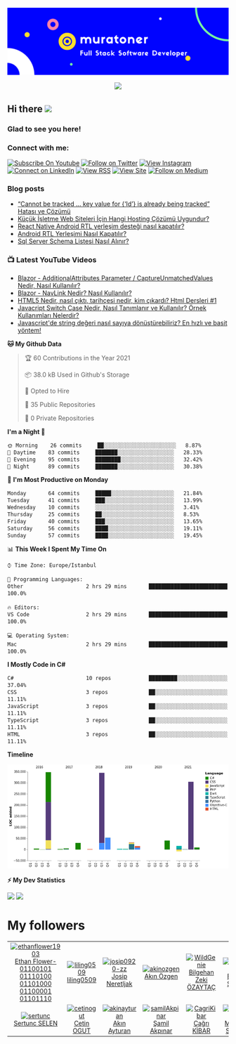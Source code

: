 ![Banner](https://github.com/muratoner/muratoner/blob/main/cover.jpg)

<!-- retro visitor counter -->
<p align="center"> 
  <img src="https://profile-counter.glitch.me/muratoner/count.svg" />
</p>

<!-- welcome message -->
<h2>Hi there <img src="https://media.giphy.com/media/hvRJCLFzcasrR4ia7z/giphy.gif" width="25px"></h2>

<h3>Glad to see you here!</h3>

### Connect with me:
[![Subscribe On Youtube](https://img.shields.io/badge/Subscribe-red?style=for-the-badge&logo=youtube&logoColor=white)](https://www.youtube.com/channel/UCitC_ZPcHmBcP_cxLPz04RQ?sub_confirmation=1)
[![Follow on Twitter](https://img.shields.io/badge/Follow-%231DA1F2?style=for-the-badge&logo=twitter&logoColor=white)](https://twitter.com/muratonerr)
[![View Instagram](https://img.shields.io/badge/view-%23E4405F.svg?&style=for-the-badge&logo=instagram&logoColor=white)](https://www.instagram.com/oner.muratt/)
[![Connect on LinkedIn](https://img.shields.io/badge/connect-%230077B5.svg?&style=for-the-badge&logo=linkedin)](https://www.linkedin.com/in/muratoner/)
[![View RSS](https://img.shields.io/badge/View-white.svg?&style=for-the-badge&logo=rss&logoColor=orange)](https://muratoner.net/feed)
[![View Site](https://img.shields.io/badge/View-white.svg?&style=for-the-badge&logo=safari&logoColor=blue)](https://muratoner.net)
[![Follow on Medium](https://img.shields.io/badge/Follow-green?style=for-the-badge&logo=medium&logoColor=white)](https://medium.com/@onermurat)

### Blog posts

<!-- BLOG-POST-LIST:START -->
- [“Cannot be tracked … key value for {‘Id’} is already being tracked” Hatası ve Çözümü](https://www.muratoner.net/entity-framework/cannot-be-tracked-key-value-for-id-is-already-being-tracked-hatasi-ve-cozumu)
- [Küçük İşletme Web Siteleri İçin Hangi Hosting Çözümü Uygundur?](https://www.muratoner.net/internet/kucuk-isletme-web-siteleri-icin-hangi-hosting-cozumu-uygundur)
- [React Native Android RTL yerleşim desteği nasıl kapatılır?](https://www.muratoner.net/react-native/react-native-android-rtl-yerlesim-destegi-nasil-kapatilir)
- [Android RTL Yerleşimi Nasıl Kapatılır?](https://www.muratoner.net/android/android-rtl-yerlesimi-nasil-kapatilir)
- [Sql Server Schema Listesi Nasıl Alınır?](https://www.muratoner.net/sql/tsql/sql-server-schema-listesi-nasil-alinir)
<!-- BLOG-POST-LIST:END -->

### 📺 Latest YouTube Videos
<!-- YOUTUBE:START -->
- [Blazor - AdditionalAttributes Parameter / CaptureUnmatchedValues Nedir, Nasıl Kullanılır?](https://www.youtube.com/watch?v=KgrqB2KeJfc)
- [Blazor - NavLink Nedir? Nasıl Kullanılır?](https://www.youtube.com/watch?v=Ig2DSriXh4g)
- [HTML5 Nedir, nasıl çıktı, tarihçesi nedir, kim çıkardı? Html Dersleri #1](https://www.youtube.com/watch?v=JRqTPoXFaOA)
- [Javacript Switch Case Nedir, Nasıl Tanımlanır ve Kullanılır? Örnek Kullanımları Nelerdir?](https://www.youtube.com/watch?v=cgP9p7_UijM)
- [Javascript&#39;de string değeri nasıl sayıya dönüştürebiliriz? En hızlı ve basit yöntem!](https://www.youtube.com/watch?v=DkVmMd5W-_A)
<!-- YOUTUBE:END -->

**🐱 My Github Data** 

> 🏆 60 Contributions in the Year 2021
 > 
> 📦 38.0 kB Used in Github's Storage 
 > 
> 💼 Opted to Hire
 > 
> 📜 35 Public Repositories 
 > 
> 🔑 0 Private Repositories  
 > 
**I'm a Night 🦉** 

```text
🌞 Morning    26 commits     ██░░░░░░░░░░░░░░░░░░░░░░░   8.87% 
🌆 Daytime    83 commits     ███████░░░░░░░░░░░░░░░░░░   28.33% 
🌃 Evening    95 commits     ████████░░░░░░░░░░░░░░░░░   32.42% 
🌙 Night      89 commits     ███████░░░░░░░░░░░░░░░░░░   30.38%

```
📅 **I'm Most Productive on Monday** 

```text
Monday       64 commits     █████░░░░░░░░░░░░░░░░░░░░   21.84% 
Tuesday      41 commits     ███░░░░░░░░░░░░░░░░░░░░░░   13.99% 
Wednesday    10 commits     ░░░░░░░░░░░░░░░░░░░░░░░░░   3.41% 
Thursday     25 commits     ██░░░░░░░░░░░░░░░░░░░░░░░   8.53% 
Friday       40 commits     ███░░░░░░░░░░░░░░░░░░░░░░   13.65% 
Saturday     56 commits     ████░░░░░░░░░░░░░░░░░░░░░   19.11% 
Sunday       57 commits     ████░░░░░░░░░░░░░░░░░░░░░   19.45%

```


📊 **This Week I Spent My Time On** 

```text
⌚︎ Time Zone: Europe/Istanbul

💬 Programming Languages: 
Other                    2 hrs 29 mins       █████████████████████████   100.0%

🔥 Editors: 
VS Code                  2 hrs 29 mins       █████████████████████████   100.0%

💻 Operating System: 
Mac                      2 hrs 29 mins       █████████████████████████   100.0%

```

**I Mostly Code in C#** 

```text
C#                       10 repos            █████████░░░░░░░░░░░░░░░░   37.04% 
CSS                      3 repos             ██░░░░░░░░░░░░░░░░░░░░░░░   11.11% 
JavaScript               3 repos             ██░░░░░░░░░░░░░░░░░░░░░░░   11.11% 
TypeScript               3 repos             ██░░░░░░░░░░░░░░░░░░░░░░░   11.11% 
HTML                     3 repos             ██░░░░░░░░░░░░░░░░░░░░░░░   11.11%

```


**Timeline**

![Chart not found](https://raw.githubusercontent.com/muratoner/muratoner/master/charts/bar_graph.png) 


<!--END_SECTION:waka-->

<!-- GitHub stats -->

<b>⚡ My Dev Statistics</b>

<p>
<!-- GitHub Stats -->
<img height="180em" src="https://github-readme-stats.vercel.app/api?username=muratoner&show_icons=true&theme=radical&hide_border=true" />

<!-- Most Used Languages -->
<img height="180em" src="https://github-readme-stats.vercel.app/api/top-langs/?username=muratoner&theme=radical&exclude_repo=KNN-Image-Classification&show_icons=true&hide_border=true&layout=compact&langs_count=8"/>
</p>

# My followers

<!--START_SECTION:top-followers-->
<table>
  <tr>
    <td align="center">
      <a href="https://github.com/ethanflower1903">
        <img src="https://avatars2.githubusercontent.com/u/84658436" width="100px;" alt="ethanflower1903"/>
      </a>
      <br />
      <a href="https://github.com/ethanflower1903">Ethan Flower-01100101 01110100 01101000 01100001 01101110</a>
    </td>
    <td align="center">
      <a href="https://github.com/liling0509">
        <img src="https://avatars2.githubusercontent.com/u/35401210" width="100px;" alt="liling0509"/>
      </a>
      <br />
      <a href="https://github.com/liling0509">liling0509</a>
    </td>
    <td align="center">
      <a href="https://github.com/josip0920-zz">
        <img src="https://avatars2.githubusercontent.com/u/90056738" width="100px;" alt="josip0920-zz"/>
      </a>
      <br />
      <a href="https://github.com/josip0920-zz">Josip Neretljak</a>
    </td>
    <td align="center">
      <a href="https://github.com/akinozgen">
        <img src="https://avatars2.githubusercontent.com/u/9608963" width="100px;" alt="akinozgen"/>
      </a>
      <br />
      <a href="https://github.com/akinozgen">Akın Özgen</a>
    </td>
    <td align="center">
      <a href="https://github.com/WildGenie">
        <img src="https://avatars2.githubusercontent.com/u/39780" width="100px;" alt="WildGenie"/>
      </a>
      <br />
      <a href="https://github.com/WildGenie">Bilgehan Zeki ÖZAYTAÇ</a>
    </td>
    <td align="center">
      <a href="https://github.com/emrhsmz">
        <img src="https://avatars2.githubusercontent.com/u/7373342" width="100px;" alt="emrhsmz"/>
      </a>
      <br />
      <a href="https://github.com/emrhsmz">Emrah SEMİZ</a>
    </td>
    <td align="center">
      <a href="https://github.com/fpenbegul">
        <img src="https://avatars2.githubusercontent.com/u/18633771" width="100px;" alt="fpenbegul"/>
      </a>
      <br />
      <a href="https://github.com/fpenbegul">Furkan Penbegul</a>
    </td>
  </tr>
  <tr>
    <td align="center">
      <a href="https://github.com/sertunc">
        <img src="https://avatars2.githubusercontent.com/u/6024003" width="100px;" alt="sertunc"/>
      </a>
      <br />
      <a href="https://github.com/sertunc">Sertunc SELEN</a>
    </td>
    <td align="center">
      <a href="https://github.com/cetinogut">
        <img src="https://avatars2.githubusercontent.com/u/43504027" width="100px;" alt="cetinogut"/>
      </a>
      <br />
      <a href="https://github.com/cetinogut">Cetin OGUT</a>
    </td>
    <td align="center">
      <a href="https://github.com/akinayturan">
        <img src="https://avatars2.githubusercontent.com/u/3206344" width="100px;" alt="akinayturan"/>
      </a>
      <br />
      <a href="https://github.com/akinayturan">Akın Ayturan</a>
    </td>
    <td align="center">
      <a href="https://github.com/samilAkpinar">
        <img src="https://avatars2.githubusercontent.com/u/49079154" width="100px;" alt="samilAkpinar"/>
      </a>
      <br />
      <a href="https://github.com/samilAkpinar">Şamil Akpınar</a>
    </td>
    <td align="center">
      <a href="https://github.com/CagriKibar">
        <img src="https://avatars2.githubusercontent.com/u/77233335" width="100px;" alt="CagriKibar"/>
      </a>
      <br />
      <a href="https://github.com/CagriKibar">Çağrı KİBAR</a>
    </td>
    <td align="center">
      <a href="https://github.com/sadedil">
        <img src="https://avatars2.githubusercontent.com/u/2132971" width="100px;" alt="sadedil"/>
      </a>
      <br />
      <a href="https://github.com/sadedil">Mustafa Sadedil</a>
    </td>
    <td align="center">
      <a href="https://github.com/adnanyangilic">
        <img src="https://avatars2.githubusercontent.com/u/65245974" width="100px;" alt="adnanyangilic"/>
      </a>
      <br />
      <a href="https://github.com/adnanyangilic">adnanyangilic</a>
    </td>
  </tr>
</table>
<!--END_SECTION:top-followers-->
